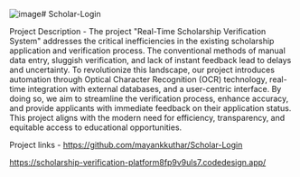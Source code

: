 ![image](https://github.com/Yamini09-code/Scholar-Login/assets/72754014/1fe51f5a-7ca5-4f5b-90e3-38ec1aa9c8c3)# Scholar-Login

Project Description -
The project "Real-Time Scholarship Verification System" addresses the critical inefficiencies in the existing scholarship application and verification process. The conventional methods of manual data entry, sluggish verification, and lack of instant feedback lead to delays and uncertainty. To revolutionize this landscape, our project introduces automation through Optical Character Recognition (OCR) technology, real-time integration with external databases, and a user-centric interface. By doing so, we aim to streamline the verification process, enhance accuracy, and provide applicants with immediate feedback on their application status. This project aligns with the modern need for efficiency, transparency, and equitable access to educational opportunities.






Project links -
https://github.com/mayankkuthar/Scholar-Login

https://scholarship-verification-platform8fp9v9uls7.codedesign.app/
